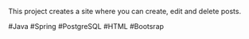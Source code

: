 
This project creates a site where you can create, edit and delete posts.

#Java
#Spring
#PostgreSQL
#HTML
#Bootsrap
